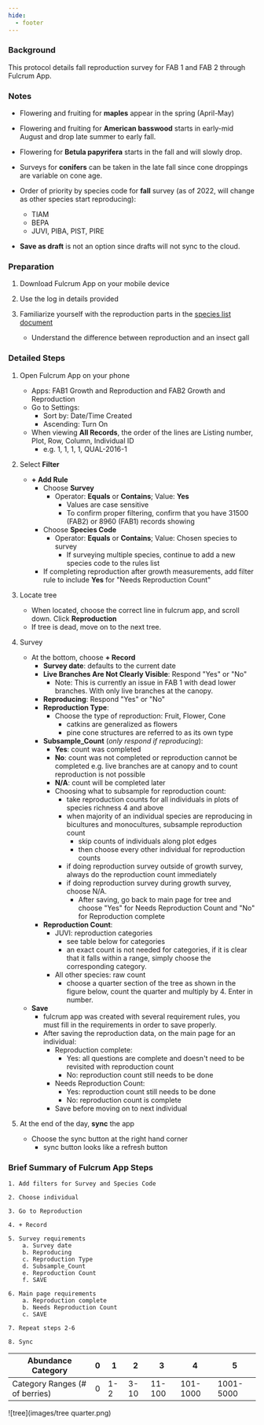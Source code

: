 ```yaml
---
hide:
  - footer
---
```


### Background
This protocol details fall reproduction survey for FAB 1 and FAB 2 through Fulcrum App.

### Notes

- Flowering and fruiting for **maples** appear in the spring (April-May)
- Flowering and fruiting for **American basswood** starts in early-mid August and drop late summer to early fall. 
- Flowering for **Betula papyrifera** starts in the fall and will slowly drop.
- Surveys for **conifers** can be taken in the late fall since cone droppings are variable on cone age.
- Order of priority by species code for **fall** survey (as of 2022, will change as other species start reproducing): 
    - TIAM
    - BEPA
    - JUVI, PIBA, PIST, PIRE
    
- **Save as draft** is not an option since drafts will not sync to the cloud.
    
### Preparation

1. Download Fulcrum App on your mobile device

2. Use the log in details provided

3. Familiarize yourself with the reproduction parts in the [species list document]()
    - Understand the difference between reproduction and an insect gall

### Detailed Steps

1. Open Fulcrum App on your phone  
    *  Apps: FAB1 Growth and Reproduction and FAB2 Growth and Reproduction
    *  Go to Settings: 
        - Sort by: Date/Time Created
        - Ascending: Turn On
    *  When viewing **All Records**, the order of the lines are Listing number, Plot, Row, Column, Individual ID  
        - e.g. 1, 1, 1, 1, QUAL-2016-1  

2. Select **Filter**    
    * **+ Add Rule**   
        - Choose **Survey**
            * Operator: **Equals** or **Contains**; Value: **Yes**
                - Values are case sensitive
                - To confirm proper filtering, confirm that you have 31500 (FAB2) or 8960 (FAB1) records showing
        - Choose **Species Code**
            * Operator: **Equals** or **Contains**; Value: Chosen species to survey
                - If surveying multiple species, continue to add a new species code to the rules list  
        - If completing reproduction after growth measurements, add filter rule to include **Yes** for "Needs Reproduction Count"

3. Locate tree
    * When located, choose the correct line in fulcrum app, and scroll down. Click **Reproduction** 
    * If tree is dead, move on to the next tree.

4. Survey
    * At the bottom, choose **+ Record**
        - **Survey date**: defaults to the current date
        - **Live Branches Are Not Clearly Visible**: Respond "Yes" or "No"
            - Note: This is currently an issue in FAB 1 with dead lower branches. With only live branches at the canopy.
        - **Reproducing**: Respond "Yes" or "No"
        - **Reproduction Type**:
            * Choose the type of reproduction: Fruit, Flower, Cone
                - catkins are generalized as flowers
                - pine cone structures are referred to as its own type        
        - **Subsample_Count** (*only respond if reproducing*):  
            * **Yes**: count was completed  
            * **No**: count was not completed or reproduction cannot be completed e.g. live branches are at canopy and to count reproduction is not possible
            * **N/A**: count will be completed later  
            * Choosing what to subsample for reproduction count:
                - take reproduction counts for all individuals in plots of species richness 4 and above
                - when majority of an individual species are reproducing in bicultures and monocultures, subsample reproduction count
                    * skip counts of individuals along plot edges
                    * then choose every other individual for reproduction counts
                - if doing reproduction survey outside of growth survey, always do the reproduction count immediately
                - if doing reproduction survey during growth survey, choose N/A. 
                    * After saving, go back to main page for tree and choose "Yes" for Needs Reproduction Count and "No" for Reproduction complete 
        - **Reproduction Count**:
            * JUVI: reproduction categories
                - see table below for categories
                - an exact count is not needed for categories, if it is clear that it falls within a range, simply choose the corresponding category.
            * All other species: raw count
                - choose a quarter section of the tree as shown in the figure below, count the quarter and multiply by 4. Enter in number. 
    * **Save**
        - fulcrum app was created with several requirement rules, you must fill in the requirements in order to save properly. 
        - After saving the reproduction data, on the main page for an individual:
            * Reproduction complete:
                - Yes: all questions are complete and doesn't need to be revisited with reproduction count
                - No: reproduction count still needs to be done
            * Needs Reproduction Count:
                - Yes: reproduction count still needs to be done
                - No: reproduction count is complete
            * Save before moving on to next individual
            
5. At the end of the day, **sync** the app
    * Choose the sync button at the right hand corner
      - sync button looks like a refresh button
            
### Brief Summary of Fulcrum App Steps
```
1. Add filters for Survey and Species Code

2. Choose individual

3. Go to Reproduction

4. + Record

5. Survey requirements
    a. Survey date
    b. Reproducing
    c. Reproduction Type
    d. Subsample_Count
    e. Reproduction Count
    f. SAVE

6. Main page requirements
    a. Reproduction complete
    b. Needs Reproduction Count
    c. SAVE
    
7. Repeat steps 2-6

8. Sync
```

|Abundance Category|0|1|2|3|4|5|
|--|--|--|--|--|--|--|
|Category Ranges (# of berries)|0|1-2|3-10|11-100|101-1000|1001-5000|

![tree](images/tree quarter.png)

